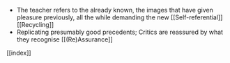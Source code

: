 - The teacher refers to the already known, the images that have given pleasure previously, all the while demanding the new [[Self-referential]] [[Recycling]]
- Replicating presumably good precedents; Critics are reassured by what they recognise [[(Re)Assurance]] 

[[index]]